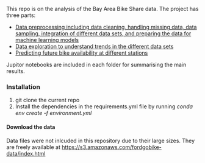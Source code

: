 This repo is on the analysis of the Bay Area Bike Share data. The project has three parts:
- [Data preprocessing including data cleaning, handling missing data, data sampling, integration of different data sets, and preparing the data for machine learning models](https://github.com/MuhammadVT/bike_sharing/tree/master/data_preprocessing)
- [Data exploration to understand trends in the different data sets](https://github.com/MuhammadVT/bike_sharing/tree/master/data_exploration)
- [Predicting future bike availability at different stations](https://github.com/MuhammadVT/bike_sharing/tree/master/predict_bikes_available)

Jupitor notebooks are included in each folder for summarising the main results.

### Installation
1. git clone the current repo
2. Install the dependencies in the requirements.yml file by running *conda env create -f environment.yml*

#### Download the data
Data files were not inlcuded in this repository due to their large sizes. They are freely available at
https://s3.amazonaws.com/fordgobike-data/index.html


